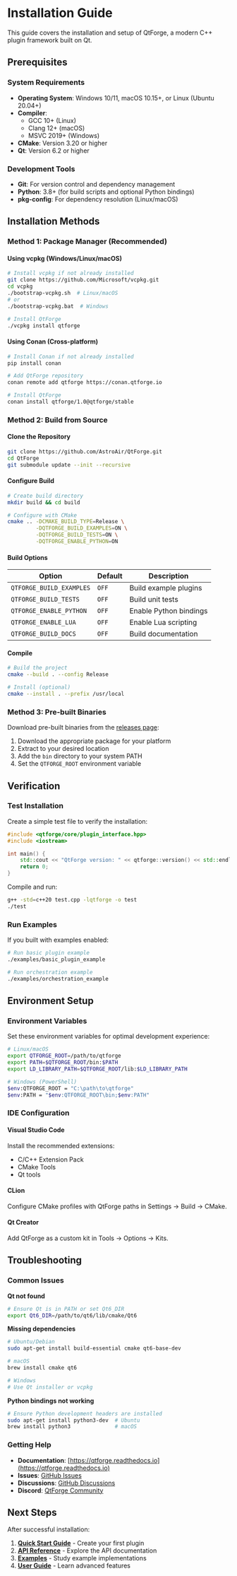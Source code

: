 # Installation Guide

This guide covers the installation and setup of QtForge, a modern C++ plugin framework built on Qt.

## Prerequisites

### System Requirements

- **Operating System**: Windows 10/11, macOS 10.15+, or Linux (Ubuntu 20.04+)
- **Compiler**: 
  - GCC 10+ (Linux)
  - Clang 12+ (macOS)
  - MSVC 2019+ (Windows)
- **CMake**: Version 3.20 or higher
- **Qt**: Version 6.2 or higher

### Development Tools

- **Git**: For version control and dependency management
- **Python**: 3.8+ (for build scripts and optional Python bindings)
- **pkg-config**: For dependency resolution (Linux/macOS)

## Installation Methods

### Method 1: Package Manager (Recommended)

#### Using vcpkg (Windows/Linux/macOS)

```bash
# Install vcpkg if not already installed
git clone https://github.com/Microsoft/vcpkg.git
cd vcpkg
./bootstrap-vcpkg.sh  # Linux/macOS
# or
./bootstrap-vcpkg.bat  # Windows

# Install QtForge
./vcpkg install qtforge
```

#### Using Conan (Cross-platform)

```bash
# Install Conan if not already installed
pip install conan

# Add QtForge repository
conan remote add qtforge https://conan.qtforge.io

# Install QtForge
conan install qtforge/1.0@qtforge/stable
```

### Method 2: Build from Source

#### Clone the Repository

```bash
git clone https://github.com/AstroAir/QtForge.git
cd QtForge
git submodule update --init --recursive
```

#### Configure Build

```bash
# Create build directory
mkdir build && cd build

# Configure with CMake
cmake .. -DCMAKE_BUILD_TYPE=Release \
         -DQTFORGE_BUILD_EXAMPLES=ON \
         -DQTFORGE_BUILD_TESTS=ON \
         -DQTFORGE_ENABLE_PYTHON=ON
```

#### Build Options

| Option | Default | Description |
|--------|---------|-------------|
| `QTFORGE_BUILD_EXAMPLES` | `OFF` | Build example plugins |
| `QTFORGE_BUILD_TESTS` | `OFF` | Build unit tests |
| `QTFORGE_ENABLE_PYTHON` | `OFF` | Enable Python bindings |
| `QTFORGE_ENABLE_LUA` | `OFF` | Enable Lua scripting |
| `QTFORGE_BUILD_DOCS` | `OFF` | Build documentation |

#### Compile

```bash
# Build the project
cmake --build . --config Release

# Install (optional)
cmake --install . --prefix /usr/local
```

### Method 3: Pre-built Binaries

Download pre-built binaries from the [releases page](https://github.com/AstroAir/QtForge/releases):

1. Download the appropriate package for your platform
2. Extract to your desired location
3. Add the `bin` directory to your system PATH
4. Set the `QTFORGE_ROOT` environment variable

## Verification

### Test Installation

Create a simple test file to verify the installation:

```cpp
#include <qtforge/core/plugin_interface.hpp>
#include <iostream>

int main() {
    std::cout << "QtForge version: " << qtforge::version() << std::endl;
    return 0;
}
```

Compile and run:

```bash
g++ -std=c++20 test.cpp -lqtforge -o test
./test
```

### Run Examples

If you built with examples enabled:

```bash
# Run basic plugin example
./examples/basic_plugin_example

# Run orchestration example
./examples/orchestration_example
```

## Environment Setup

### Environment Variables

Set these environment variables for optimal development experience:

```bash
# Linux/macOS
export QTFORGE_ROOT=/path/to/qtforge
export PATH=$QTFORGE_ROOT/bin:$PATH
export LD_LIBRARY_PATH=$QTFORGE_ROOT/lib:$LD_LIBRARY_PATH

# Windows (PowerShell)
$env:QTFORGE_ROOT = "C:\path\to\qtforge"
$env:PATH = "$env:QTFORGE_ROOT\bin;$env:PATH"
```

### IDE Configuration

#### Visual Studio Code

Install the recommended extensions:
- C/C++ Extension Pack
- CMake Tools
- Qt tools

#### CLion

Configure CMake profiles with QtForge paths in Settings → Build → CMake.

#### Qt Creator

Add QtForge as a custom kit in Tools → Options → Kits.

## Troubleshooting

### Common Issues

**Qt not found**
```bash
# Ensure Qt is in PATH or set Qt6_DIR
export Qt6_DIR=/path/to/qt6/lib/cmake/Qt6
```

**Missing dependencies**
```bash
# Ubuntu/Debian
sudo apt-get install build-essential cmake qt6-base-dev

# macOS
brew install cmake qt6

# Windows
# Use Qt installer or vcpkg
```

**Python bindings not working**
```bash
# Ensure Python development headers are installed
sudo apt-get install python3-dev  # Ubuntu
brew install python3              # macOS
```

### Getting Help

- **Documentation**: [https://qtforge.readthedocs.io](https://qtforge.readthedocs.io)
- **Issues**: [GitHub Issues](https://github.com/AstroAir/QtForge/issues)
- **Discussions**: [GitHub Discussions](https://github.com/AstroAir/QtForge/discussions)
- **Discord**: [QtForge Community](https://discord.gg/qtforge)

## Next Steps

After successful installation:

1. **[Quick Start Guide](getting-started/quick-start.md)** - Create your first plugin
2. **[API Reference](api/index.md)** - Explore the API documentation
3. **[Examples](examples/index.md)** - Study example implementations
4. **[User Guide](user-guide/plugin-management.md)** - Learn advanced features
